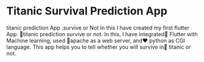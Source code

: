 # Titanic Survival Prediction App
titanic prediction App :survive or Not
 In this I have created my first flutter App: 📡titanic prediction survive or not. In this, I have integrated📌 Flutter with Machine learning, used 📡apache as a web server, and❤ python as CGI language. This app helps you to tell whether you will survive in🚗 titanic or not.
